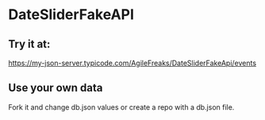 # DateSliderFakeAPI

## Try it at: 
https://my-json-server.typicode.com/AgileFreaks/DateSliderFakeApi/events

## Use your own data
Fork it and change db.json values or create a repo with a db.json file.
